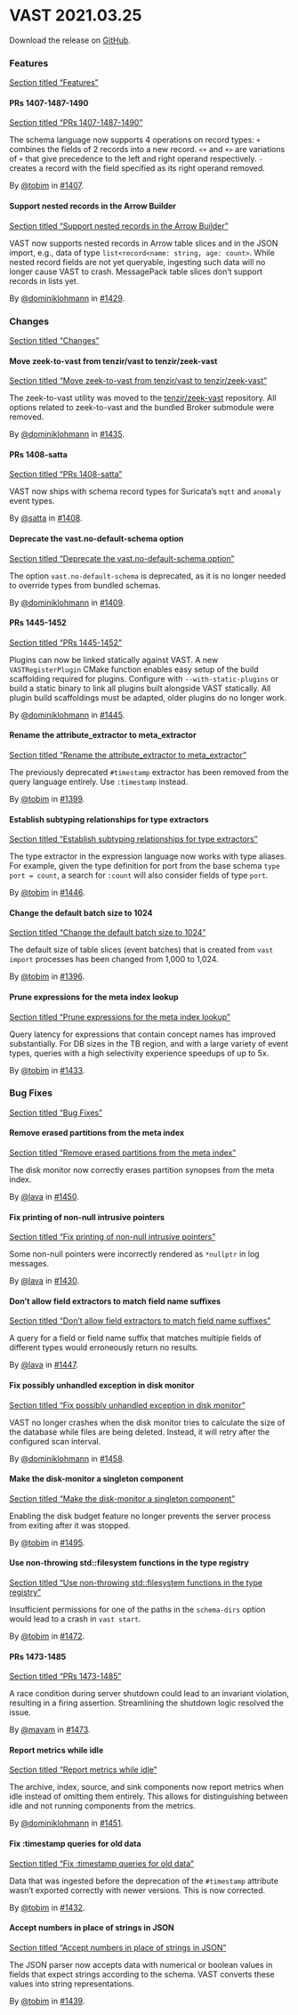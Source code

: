 # VAST 2021.03.25

Download the release on [GitHub](https://github.com/tenzir/tenzir/releases/tag/2021.03.25).

### Features

[Section titled “Features”](#features)

#### PRs 1407-1487-1490

[Section titled “PRs 1407-1487-1490”](#prs-1407-1487-1490)

The schema language now supports 4 operations on record types: `+` combines the fields of 2 records into a new record. `<+` and `+>` are variations of `+` that give precedence to the left and right operand respectively. `-` creates a record with the field specified as its right operand removed.

By [@tobim](https://github.com/tobim) in [#1407](https://github.com/tenzir/tenzir/pull/1407).

#### Support nested records in the Arrow Builder

[Section titled “Support nested records in the Arrow Builder”](#support-nested-records-in-the-arrow-builder)

VAST now supports nested records in Arrow table slices and in the JSON import, e.g., data of type `list<record<name: string, age: count>`. While nested record fields are not yet queryable, ingesting such data will no longer cause VAST to crash. MessagePack table slices don’t support records in lists yet.

By [@dominiklohmann](https://github.com/dominiklohmann) in [#1429](https://github.com/tenzir/tenzir/pull/1429).

### Changes

[Section titled “Changes”](#changes)

#### Move zeek-to-vast from tenzir/vast to tenzir/zeek-vast

[Section titled “Move zeek-to-vast from tenzir/vast to tenzir/zeek-vast”](#move-zeek-to-vast-from-tenzirvast-to-tenzirzeek-vast)

The zeek-to-vast utility was moved to the [tenzir/zeek-vast](https://github.com/tenzir/zeek-vast) repository. All options related to zeek-to-vast and the bundled Broker submodule were removed.

By [@dominiklohmann](https://github.com/dominiklohmann) in [#1435](https://github.com/tenzir/tenzir/pull/1435).

#### PRs 1408-satta

[Section titled “PRs 1408-satta”](#prs-1408-satta)

VAST now ships with schema record types for Suricata’s `mqtt` and `anomaly` event types.

By [@satta](https://github.com/satta) in [#1408](https://github.com/tenzir/tenzir/pull/1408).

#### Deprecate the vast.no-default-schema option

[Section titled “Deprecate the vast.no-default-schema option”](#deprecate-the-vastno-default-schema-option)

The option `vast.no-default-schema` is deprecated, as it is no longer needed to override types from bundled schemas.

By [@dominiklohmann](https://github.com/dominiklohmann) in [#1409](https://github.com/tenzir/tenzir/pull/1409).

#### PRs 1445-1452

[Section titled “PRs 1445-1452”](#prs-1445-1452)

Plugins can now be linked statically against VAST. A new `VASTRegisterPlugin` CMake function enables easy setup of the build scaffolding required for plugins. Configure with `--with-static-plugins` or build a static binary to link all plugins built alongside VAST statically. All plugin build scaffoldings must be adapted, older plugins do no longer work.

By [@dominiklohmann](https://github.com/dominiklohmann) in [#1445](https://github.com/tenzir/tenzir/pull/1445).

#### Rename the attribute\_extractor to meta\_extractor

[Section titled “Rename the attribute\_extractor to meta\_extractor”](#rename-the-attribute_extractor-to-meta_extractor)

The previously deprecated `#timestamp` extractor has been removed from the query language entirely. Use `:timestamp` instead.

By [@tobim](https://github.com/tobim) in [#1399](https://github.com/tenzir/tenzir/pull/1399).

#### Establish subtyping relationships for type extractors

[Section titled “Establish subtyping relationships for type extractors”](#establish-subtyping-relationships-for-type-extractors)

The type extractor in the expression language now works with type aliases. For example, given the type definition for port from the base schema `type port = count`, a search for `:count` will also consider fields of type `port`.

By [@tobim](https://github.com/tobim) in [#1446](https://github.com/tenzir/tenzir/pull/1446).

#### Change the default batch size to 1024

[Section titled “Change the default batch size to 1024”](#change-the-default-batch-size-to-1024)

The default size of table slices (event batches) that is created from `vast import` processes has been changed from 1,000 to 1,024.

By [@tobim](https://github.com/tobim) in [#1396](https://github.com/tenzir/tenzir/pull/1396).

#### Prune expressions for the meta index lookup

[Section titled “Prune expressions for the meta index lookup”](#prune-expressions-for-the-meta-index-lookup)

Query latency for expressions that contain concept names has improved substantially. For DB sizes in the TB region, and with a large variety of event types, queries with a high selectivity experience speedups of up to 5x.

By [@tobim](https://github.com/tobim) in [#1433](https://github.com/tenzir/tenzir/pull/1433).

### Bug Fixes

[Section titled “Bug Fixes”](#bug-fixes)

#### Remove erased partitions from the meta index

[Section titled “Remove erased partitions from the meta index”](#remove-erased-partitions-from-the-meta-index)

The disk monitor now correctly erases partition synopses from the meta index.

By [@lava](https://github.com/lava) in [#1450](https://github.com/tenzir/tenzir/pull/1450).

#### Fix printing of non-null intrusive pointers

[Section titled “Fix printing of non-null intrusive pointers”](#fix-printing-of-non-null-intrusive-pointers)

Some non-null pointers were incorrectly rendered as `*nullptr` in log messages.

By [@lava](https://github.com/lava) in [#1430](https://github.com/tenzir/tenzir/pull/1430).

#### Don’t allow field extractors to match field name suffixes

[Section titled “Don’t allow field extractors to match field name suffixes”](#dont-allow-field-extractors-to-match-field-name-suffixes)

A query for a field or field name suffix that matches multiple fields of different types would erroneously return no results.

By [@lava](https://github.com/lava) in [#1447](https://github.com/tenzir/tenzir/pull/1447).

#### Fix possibly unhandled exception in disk monitor

[Section titled “Fix possibly unhandled exception in disk monitor”](#fix-possibly-unhandled-exception-in-disk-monitor)

VAST no longer crashes when the disk monitor tries to calculate the size of the database while files are being deleted. Instead, it will retry after the configured scan interval.

By [@dominiklohmann](https://github.com/dominiklohmann) in [#1458](https://github.com/tenzir/tenzir/pull/1458).

#### Make the disk-monitor a singleton component

[Section titled “Make the disk-monitor a singleton component”](#make-the-disk-monitor-a-singleton-component)

Enabling the disk budget feature no longer prevents the server process from exiting after it was stopped.

By [@tobim](https://github.com/tobim) in [#1495](https://github.com/tenzir/tenzir/pull/1495).

#### Use non-throwing std::filesystem functions in the type registry

[Section titled “Use non-throwing std::filesystem functions in the type registry”](#use-non-throwing-stdfilesystem-functions-in-the-type-registry)

Insufficient permissions for one of the paths in the `schema-dirs` option would lead to a crash in `vast start`.

By [@tobim](https://github.com/tobim) in [#1472](https://github.com/tenzir/tenzir/pull/1472).

#### PRs 1473-1485

[Section titled “PRs 1473-1485”](#prs-1473-1485)

A race condition during server shutdown could lead to an invariant violation, resulting in a firing assertion. Streamlining the shutdown logic resolved the issue.

By [@mavam](https://github.com/mavam) in [#1473](https://github.com/tenzir/tenzir/pull/1473).

#### Report metrics while idle

[Section titled “Report metrics while idle”](#report-metrics-while-idle)

The archive, index, source, and sink components now report metrics when idle instead of omitting them entirely. This allows for distinguishing between idle and not running components from the metrics.

By [@dominiklohmann](https://github.com/dominiklohmann) in [#1451](https://github.com/tenzir/tenzir/pull/1451).

#### Fix :timestamp queries for old data

[Section titled “Fix :timestamp queries for old data”](#fix-timestamp-queries-for-old-data)

Data that was ingested before the deprecation of the `#timestamp` attribute wasn’t exported correctly with newer versions. This is now corrected.

By [@tobim](https://github.com/tobim) in [#1432](https://github.com/tenzir/tenzir/pull/1432).

#### Accept numbers in place of strings in JSON

[Section titled “Accept numbers in place of strings in JSON”](#accept-numbers-in-place-of-strings-in-json)

The JSON parser now accepts data with numerical or boolean values in fields that expect strings according to the schema. VAST converts these values into string representations.

By [@tobim](https://github.com/tobim) in [#1439](https://github.com/tenzir/tenzir/pull/1439).